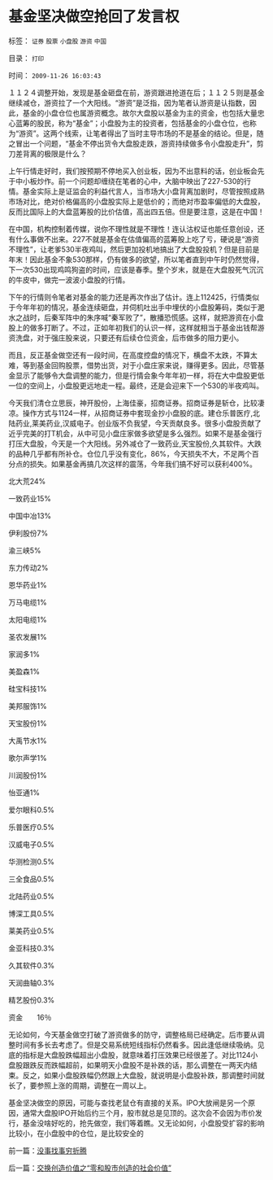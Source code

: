 # 基金坚决做空抢回了发言权

标签： `证券` `股票` `小盘股` `游资` `中国` 

目录： `打印`

时间： `2009-11-26 16:03:43`

１１２４调整开始，发现是基金砸盘在前，游资跟进抢道在后；１１２５则是基金继续减仓，游资拉了一个大阳线。“游资”是泛指，因为笔者认游资是认指数，因此，基金的小盘仓位也属游资概念。故尔大盘股以基金为主的资金，也包括大量忠心蓝筹的股民，称为“基金”；小盘股为主的投资者，包括基金的小盘仓位，也称为“游资”。这两个线索，让笔者得出了当时主导市场的不是基金的结论。但是，随之冒出一个问题，“基金不停出货令大盘股走跌，游资持续做多令小盘股走升”，剪刀差背离的极限是什么？

上午行情走好时，我们按预期不停地买入创业板，因为不出意料的话，创业板会先于中小板炒作。前一个问题却缠绕在笔者的心中，大脑中映出了227-530的行情。基金实际上是证监会的利益代言人，当市场大小盘背离加剧时，尽管按照成熟市场对比，绝对价格偏高的小盘股实际上是低价的；而绝对市盈率偏低的大盘股，反而比国际上的大盘蓝筹股的比价估值，高出四五倍。但是要注意，这是在中国！

在中国，机构控制着传媒，说你不理性就是不理性！连认沽权证也能任意创设，还有什么事做不出来。227不就是基金在估值偏高的蓝筹股上吃了亏，硬说是“游资不理性”，让老爹530半夜鸡叫，然后更加投机地搞出了大盘股投机？但是目前是年末！因此基金不象530那样，仍有做多的欲望，所以笔者直到中午时仍然觉得，下一次530出现鸡鸣狗盗的时间，应该是春季。整个岁末，就是在大盘股死气沉沉的牛皮中，做完一波波小盘股的行情。

下午的行情则令笔者对基金的能力还是再次作出了估计。连上112425，行情类似于今年年初的情况，基金连续砸盘，并伺机吐出手中埋伏的小盘股筹码，类似于淝水之战时，后秦军阵中的朱序喊“秦军败了”，散播恐慌感。这样，就把游资在小盘股上的做多打断了。不过，正如年初我们的认识一样，这样就相当于基金出钱帮游资洗盘，对于强庄股来说，只要还有后续仓位资金，后市做多的阻力更小。

而且，反正基金做空还有一段时间，在高度控盘的情况下，横盘不太跌，不算太难，等到基金回购股票，借势出货，对于小盘庄家来说，赚得更多。因此，尽管基金显示了能够令大盘调整的能力，但是行情会象今年年初一样，将在大中盘股更低一位的空间上，小盘股更远地走一程。最终，还是会迎来下一个530的半夜鸡叫。

今天我们清仓立思辰，神开股份，上海佳豪，招商证券。招商证券是斩仓，比较凄凉。操作方式与1124一样，从招商证券中套现金抄小盘股的底。建仓乐普医疗,北陆药业,莱美药业,汉威电子。创业版不负我望，今天贡献良多。很多小盘股贡献了近乎完美的打T机会，从中可见小盘庄家做多欲望是多么强烈。如果不是基金强行打压大盘股，今天是一个大阳线。另外减仓了一致药业,天宝股份,久其软件。大跌的品种几乎都有所补仓。仓位几乎没有变化，86%，今天损失不大，不足两个百分点的损失。如果基金再搞几次这样的震荡，今年我们搞不好可以获利400%。

北大荒24%

一致药业15%

中国中冶13%

伊利股份7%

渝三峡5%

东力传动2%

恩华药业1%

万马电缆1%

太阳电缆1%

圣农发展1%

家润多1%

美盈森1%

硅宝科技1%

美邦服饰1%

天宝股份1%

大禹节水1%

歌尔声学1%

川润股份1%

怡亚通1%

爱尔眼科0.5%

乐普医疗0.5%

汉威电子0.5%

华测检测0.5%

三全食品0.5%

北陆药业0.5%

博深工具0.5%

莱美药业0.5%

金亚科技0.3%

久其软件0.3%

天润曲轴0.3%

精艺股份0.3%

资金　　16％

无论如何，今天基金做空打破了游资做多的防守，调整格局已经确定。后市要从调整时间有多长去考虑了。但是交易系统短线指标仍然看多。因此逢低继续吸纳。见底的指标是大盘股跌幅超出小盘股，就意味着打压效果已经很差了。对比1124小盘股跟跌反而跌幅超前，如果明天小盘股不是补跌的话，那么调整在一两天内结束。反之，如果小盘股跌幅仍然跟上大盘股，就说明是小盘股补跌，那调整时间就长了，要参照上涨的周期，调整在一周以上。

基金坚决做空的原因，可能与查找老鼠仓有直接的关系。IPO大放闸是另一个原因，通常大盘股IPO开始后约三个月，股市就总是见顶的。这次会不会因为市价发行，基金没啥好吃的，抢先做空，我们等着瞧。又无论如何，小盘股受扩容的影响比较小，在小盘股中的仓位，是比较安全的



前一篇：[没事找事穷折腾](../../../2009/11/26/没事找事穷折腾.md)

后一篇：[交换创造价值之“零和股市创造的社会价值”](../../../2009/11/26/交换创造价值之“零和股市创造的社会价值”.md)